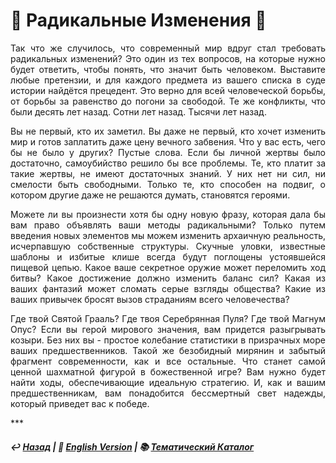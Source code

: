 # 🦸 Радикальные Изменения 🦸
<p align="justify">Так что же случилось, что современный мир вдруг стал требовать радикальных изменений? Это один из тех вопросов, на которые нужно будет ответить, чтобы понять, что значит быть человеком. Выставите любые претензии, и для каждого предмета из вашего списка в суде истории найдётся прецедент. Это верно для всей человеческой борьбы, от борьбы за равенство до погони за свободой. Те же конфликты, что были десять лет назад. Сотни лет назад. Тысячи лет назад.</p>
  
<p align="justify">Вы не первый, кто их заметил. Вы даже не первый, кто хочет изменить мир и готов заплатить даже цену вечного забвения. Что у вас есть, чего бы не было у других? Пустые слова. Если бы личной жертвы было достаточно, самоубийство решило бы все проблемы. Те, кто платит за такие жертвы, не имеют достаточных знаний. У них нет ни сил, ни смелости быть свободными. Только те, кто способен на подвиг, о котором другие даже не решаются думать, становятся героями.</p>
  
<p align="justify">Можете ли вы произнести хотя бы одну новую фразу, которая дала бы вам право объявлять ваши методы радикальными? Только путем введения новых элементов мы можем изменить архаичную реальность, исчерпавшую собственные структуры. Скучные уловки, известные шаблоны и избитые клише всегда будут поглощены устоявшейся пищевой цепью. Какое ваше секретное оружие может переломить ход битвы? Какое достижение должно изменить баланс сил? Какая из ваших фантазий может сломать серые взгляды общества?  Какие из ваших привычек бросят вызов страданиям всего человечества?</p>

<p align="justify">Где твой Святой Грааль? Где твоя Серебрянная Пуля? Где твой Магнум Опус? Если вы герой мирового значения, вам придется разыгрывать козыри. Без них вы - простое колебание статистики в призрачных море ваших предшественников. Такой же безобидный мирянин и забытый фрагмент современности, как и все остальные. Что станет самой ценной шахматной фигурой в божественной игре? Вам нужно будет найти ходы, обеспечивающие идеальную стратегию. И, как и вашим предшественникам, вам понадобится бессмертный свет надежды, который приведет вас к победе.</p>
***

##### ↩️ [Назад](index-2.md) | 🗽 [English Version](true_heroism.md) | 📚 [Тематический Каталог](index_2t.md)
